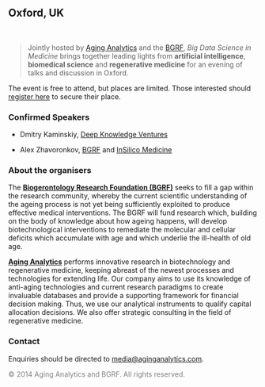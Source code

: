 ## Oxford, UK
<br>

> Jointly hosted by [Aging Analytics](http://aginganalytics.com) and the [BGRF](http://www.bg-rf.org.uk/), *Big Data Science in Medicine* brings together leading lights from **artificial intelligence**, **biomedical science** and **regenerative medicine** for an evening of talks and discussion in Oxford.

The event is free to attend, but places are limited. Those interested should [register here](https://www.eventbrite.com/e/big-data-science-in-medicine-congress-tickets-12697056237) to secure their place.

### Confirmed Speakers

<!-- * Richard Barker, [CASMI](http://casmi.org.uk/) -->
* Dmitry Kaminskiy, [Deep Knowledge Ventures](http://deepknowledgeventures.com/)
<!-- * Nick Bostrom, [Future of Humanity Institute](http://www.fhi.ox.ac.uk/) -->
<!-- * Aubrey de Grey, [SENS](http://www.sens.org/) -->
* Alex Zhavoronkov, [BGRF](http://www.bg-rf.org.uk/) and [InSilico Medicine](http://insilicomedicine.com/)
<!-- * (name), [Oxford Nanopore Technologies](https://www.nanoporetech.com/) -->

### About the organisers

The **[Biogerontology Research Foundation (BGRF)](http://www.bg-rf.org.uk/)** seeks to fill a gap within the research community, whereby the current scientific understanding of the ageing process is not yet being sufficiently exploited to produce effective medical interventions. The BGRF will fund research which, building on the body of knowledge about how ageing happens, will develop biotechnological interventions to remediate the molecular and cellular deficits which accumulate with age and which underlie the ill-health of old age.

**[Aging Analytics](http://aginganalytics.com)** performs innovative research in biotechnology and regenerative medicine, keeping abreast of the newest processes and technologies for extending life. Our company aims to use its knowledge of anti-aging technologies and current research paradigms to create invaluable databases and provide a supporting framework for financial decision making. Thus, we use our analytical instruments to qualify capital allocation decisions.  We also offer strategic consulting in the field of regenerative medicine.

### Contact

Enquiries should be directed to [media@aginganalytics.com](mailto:media@aginganalytics.com).

<span style="color:gray;">© 2014 Aging Analytics and BGRF. All rights reserved.</span>

<script>
  (function(i,s,o,g,r,a,m){i['GoogleAnalyticsObject']=r;i[r]=i[r]||function(){
  (i[r].q=i[r].q||[]).push(arguments)},i[r].l=1*new Date();a=s.createElement(o),
  m=s.getElementsByTagName(o)[0];a.async=1;a.src=g;m.parentNode.insertBefore(a,m)
  })(window,document,'script','//www.google-analytics.com/analytics.js','ga');

  ga('create', 'UA-41530570-3', 'auto');
  ga('send', 'pageview');

</script>
